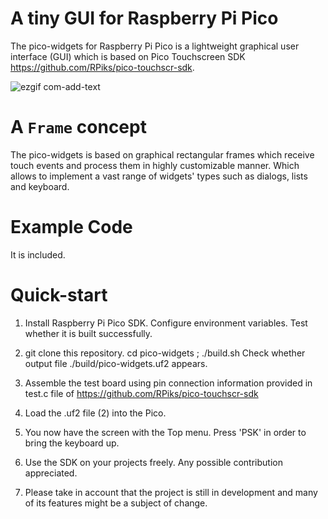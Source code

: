 # A tiny GUI for Raspberry Pi Pico

The pico-widgets for Raspberry Pi Pico is a lightweight graphical user interface (GUI) which is based on Pico Touchscreen SDK https://github.com/RPiks/pico-touchscr-sdk.

![ezgif com-add-text](https://user-images.githubusercontent.com/47501785/222282840-043caf1d-04c9-4bf5-8bd5-c6e6c5f35afe.gif)

# A `Frame` concept
The pico-widgets is based on graphical rectangular frames which receive touch events and process them in highly customizable manner. Which allows to implement a vast range of widgets' types such as dialogs, lists and keyboard.

# Example Code

It is included.

# Quick-start

1. Install Raspberry Pi Pico SDK. Configure environment variables. Test
whether it is built successfully.

2. git clone this repository. cd pico-widgets ; ./build.sh
Check whether output file ./build/pico-widgets.uf2 appears.

3. Assemble the test board using pin connection information provided in test.c file of https://github.com/RPiks/pico-touchscr-sdk

4. Load the .uf2 file (2) into the Pico.

5. You now have the screen with the Top menu. Press 'PSK' in order to bring the keyboard up.

6. Use the SDK on your projects freely. Any possible contribution appreciated.

7. Please take in account that the project is still in development and many of its features might be a subject of change.
